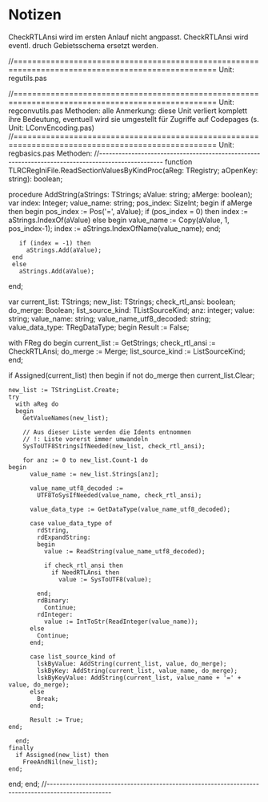 Notizen
=======

CheckRTLAnsi wird im ersten Anlauf nicht angpasst.
CheckRTLAnsi wird eventl. druch Gebietsschema ersetzt werden.

//==================================================================================================
Unit: regutils.pas

//==================================================================================================
Unit: regconvutils.pas
Methoden: alle
Anmerkung: diese Unit verliert komplett ihre Bedeutung, eventuell wird sie umgestellt für Zugriffe auf Codepages 
           (s. Unit: LConvEncoding.pas)
//==================================================================================================
Unit: regbasics.pas
Methoden:
//--------------------------------------------------------------------------------------------------
function TLRCRegIniFile.ReadSectionValuesByKindProc(aReg: TRegistry;
  aOpenKey: string): boolean;

  procedure AddString(aStrings: TStrings;
                      aValue: string;
                      aMerge: boolean);
  var
    index: Integer;
    value_name: string;
    pos_index: SizeInt;
  begin
     if aMerge then
     begin
       pos_index := Pos('=', aValue);
       if (pos_index = 0) then
         index := aStrings.IndexOf(aValue)
       else
       begin
         value_name := Copy(aValue, 1, pos_index-1);
         index := aStrings.IndexOfName(value_name);
       end;

       if (index = -1) then
         aStrings.Add(aValue);
     end
     else
       aStrings.Add(aValue);
  end;

var
  current_list: TStrings;
  new_list: TStrings;
  check_rtl_ansi: boolean;
  do_merge: Boolean;
  list_source_kind: TListSourceKind;
  anz: integer;
  value: string;
  value_name: string;
  value_name_utf8_decoded: string;
  value_data_type: TRegDataType;
begin
  Result := False;

  with FReg do
  begin
    current_list := GetStrings;
    check_rtl_ansi := CheckRTLAnsi;
    do_merge := Merge;
    list_source_kind := ListSourceKind;
  end;

  if Assigned(current_list) then
  begin
    if not do_merge then
      current_list.Clear;

    new_list := TStringList.Create;
    try
      with aReg do
      begin
        GetValueNames(new_list);

        // Aus dieser Liste werden die Idents entnommen
        // !: Liste vorerst immer umwandeln
        SysToUTF8StringsIfNeeded(new_list, check_rtl_ansi);

        for anz := 0 to new_list.Count-1 do
	begin
          value_name := new_list.Strings[anz];

          value_name_utf8_decoded :=
            UTF8ToSysIfNeeded(value_name, check_rtl_ansi);

          value_data_type := GetDataType(value_name_utf8_decoded);

          case value_data_type of
            rdString,
            rdExpandString:
            begin
              value := ReadString(value_name_utf8_decoded);

              if check_rtl_ansi then
                if NeedRTLAnsi then
                  value := SysToUTF8(value);

            end;
            rdBinary:
              Continue;
            rdInteger:
              value := IntToStr(ReadInteger(value_name));
          else
            Continue;
          end;

          case list_source_kind of
            lskByValue: AddString(current_list, value, do_merge);
            lskByKey: AddString(current_list, value_name, do_merge);
            lskByKeyValue: AddString(current_list, value_name + '=' + value, do_merge);
          else
            Break;
          end;

          Result := True;
	end;

      end;
    finally
      if Assigned(new_list) then
        FreeAndNil(new_list);
    end;
  end;
end;
//--------------------------------------------------------------------------------------------------